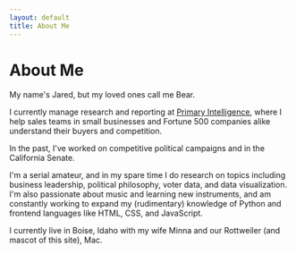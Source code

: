 ```yaml
---
layout: default
title: About Me
---
```

# About Me

My name's Jared, but my loved ones call me Bear.

I currently manage research and reporting at [Primary Intelligence](https://www.primary-intel.com/), where I help sales teams in small businesses and Fortune 500 companies alike understand their buyers and competition.

In the past, I've worked on competitive political campaigns and in the California Senate.

I'm a serial amateur, and in my spare time I do research on topics including business leadership, political philosophy, voter data, and data visualization. I'm also passionate about music and learning new instruments, and am constantly working to expand my (rudimentary) knowledge of Python and frontend languages like HTML, CSS, and JavaScript.

I currently live in Boise, Idaho with my wife Minna and our Rottweiler (and mascot of this site), Mac.